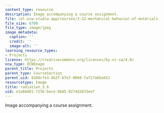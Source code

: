 ```yaml
---
content_type: resource
description: Image accompanying a course assignment.
file: /ol-ocw-studio-app/courses/3-22-mechanical-behavior-of-materials-spring-2008/e1a6b8017236bece8b858274d2633ee7_radiation_3_6.jpg
file_size: 6709
file_type: image/jpeg
image_metadata:
  caption: ''
  credit: ''
  image-alt: ''
learning_resource_types:
- Projects
license: https://creativecommons.org/licenses/by-nc-sa/4.0/
ocw_type: OCWImage
parent_title: Projects
parent_type: CourseSection
parent_uid: 8388cfe3-4b2f-b7e7-0060-faf27a65e652
resourcetype: Image
title: radiation_3_6
uid: e1a6b801-7236-bece-8b85-8274d2633ee7
---
```

Image accompanying a course assignment.